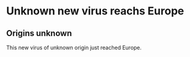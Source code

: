 # Unknown new virus reachs Europe

## Origins unknown

This new virus of unknown origin just reached Europe.

